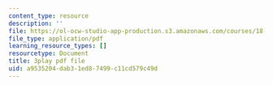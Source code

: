 ```yaml
---
content_type: resource
description: ''
file: https://ol-ocw-studio-app-production.s3.amazonaws.com/courses/18-065-matrix-methods-in-data-analysis-signal-processing-and-machine-learning-spring-2018/a9535204dab31ed87499c11cd579c49d_sx00s7nYmRM.pdf
file_type: application/pdf
learning_resource_types: []
resourcetype: Document
title: 3play pdf file
uid: a9535204-dab3-1ed8-7499-c11cd579c49d
---
```

